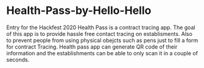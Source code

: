 # Health-Pass-by-Hello-Hello
Entry for the Hackfest 2020
Health Pass is a contract tracing app. The goal of this app is to provide hassle free contact tracing on establisments. Also to prevent people from using physical obejcts such as pens just to fill a form for contract Tracing. Health pass app can generate QR code of their information and the establishments can be able to only scan it in a couple of seconds.
